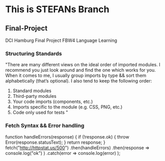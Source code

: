 # This is STEFANs Branch

## Final-Project

DCI Hamburg Final Project FBW4 Language Learning

### Structuring Standards

"There are many different views on the ideal order of imported modules. I recommend you just look around and find the one which works for you.
When it comes to me, I usually group imports by type && sort them alphabetically (that’s optional). I also tend to keep the following order:

1. Standard modules
2. Third-party modules
3. Your code imports (components, etc.)
4. Imports specific to the module (e.g. CSS, PNG, etc.)
5. Code only used for tests
   "

### Fetch Syntax && Error handling

function handleErrors(response) {
if (!response.ok) {
throw Error(response.statusText);
}
return response;
}
fetch("http://httpstat.us/500")
.then(handleErrors)
.then(response => console.log("ok") )
.catch(error => console.log(error) );
